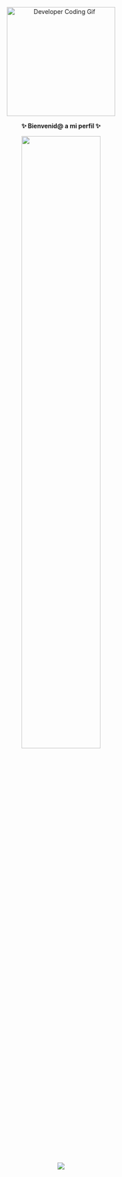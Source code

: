 <!-- Encabezado con gif -->
<p align="center">
  <img src="https://media0.giphy.com/media/v1.Y2lkPTc5MGI3NjExc2pqY3gxaGoxMWtjMG0wYWJzdG83aTZ2MnJpNW5vcDlkeHcyb200YSZlcD12MV9pbnRlcm5hbF9naWZfYnlfaWQmY3Q9cw/kje0rsDyVEMEzQLPol/giphy.gif" width="250" alt="Developer Coding Gif" />
</p>

<!-- Texto animado de bienvenida -->
<p align="center">
  <b>✨ Bienvenid@ a mi perfil ✨</b>
</p>

<!-- Divider animado -->
<p align="center">
  <img src="https://raw.githubusercontent.com/andreasbm/readme/master/assets/lines/colored.png" width="60%">
</p>

<!-- Tecnologías -->
<p align="center">
  <img src="https://skillicons.dev/icons?i=js,react,nodejs,html,css,git,github&perline=7" />
</p>




